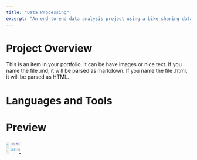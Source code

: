 ```yaml
---
title: "Data Processing"
excerpt: "An end-to-end data analysis project using a bike sharing dataset from Kaggle. Includes data wrangling, EDA, visualization, and dashboard creation.
---
```


# Project Overview
This is an item in your portfolio. It can be have images or nice text. If you name the file .md, it will be parsed as markdown. If you name the file .html, it will be parsed as HTML. 

# Languages and Tools

# Preview
<img src="/files/Dashboard.gif" width="40" height="40" />